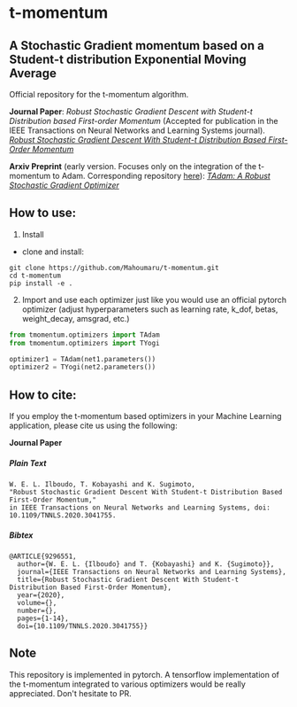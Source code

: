 # t-momentum
## A Stochastic Gradient momentum based on a Student-t distribution Exponential Moving Average

 Official repository for the t-momentum algorithm.

**Journal Paper**: *Robust Stochastic Gradient Descent with Student-t Distribution based First-order Momentum* (Accepted for publication in the IEEE Transactions on Neural Networks and Learning Systems journal).
[*Robust Stochastic Gradient Descent With Student-t Distribution Based First-Order Momentum*](https://ieeexplore.ieee.org/document/9296551)

**Arxiv Preprint** (early version. Focuses only on the integration of the t-momentum to Adam. Corresponding repository [here](https://github.com/Mahoumaru/TAdam)): [*TAdam: A Robust Stochastic Gradient Optimizer*](http://arxiv.org/abs/2003.00179)
 
## How to use:

1. Install
- clone and install:
```
git clone https://github.com/Mahoumaru/t-momentum.git
cd t-momentum
pip install -e .
```

2. Import and use each optimizer just like you would use an official pytorch optimizer (adjust hyperparameters such as learning rate, k_dof, betas, weight_decay, amsgrad, etc.)
```python
from tmomentum.optimizers import TAdam
from tmomentum.optimizers import TYogi

optimizer1 = TAdam(net1.parameters())
optimizer2 = TYogi(net2.parameters())
```

## How to cite:
 If you employ the t-momentum based optimizers in your Machine Learning application, please cite us using the following:

**Journal Paper**

##### Plain Text
```
W. E. L. Ilboudo, T. Kobayashi and K. Sugimoto,
"Robust Stochastic Gradient Descent With Student-t Distribution Based First-Order Momentum,"
in IEEE Transactions on Neural Networks and Learning Systems, doi: 10.1109/TNNLS.2020.3041755.
```

##### Bibtex
```
@ARTICLE{9296551,
  author={W. E. L. {Ilboudo} and T. {Kobayashi} and K. {Sugimoto}},
  journal={IEEE Transactions on Neural Networks and Learning Systems}, 
  title={Robust Stochastic Gradient Descent With Student-t Distribution Based First-Order Momentum}, 
  year={2020},
  volume={},
  number={},
  pages={1-14},
  doi={10.1109/TNNLS.2020.3041755}}
```

## Note
 This repository is implemented in pytorch.
 A tensorflow implementation of the t-momentum integrated to various optimizers would be really appreciated. Don't hesitate to PR.
